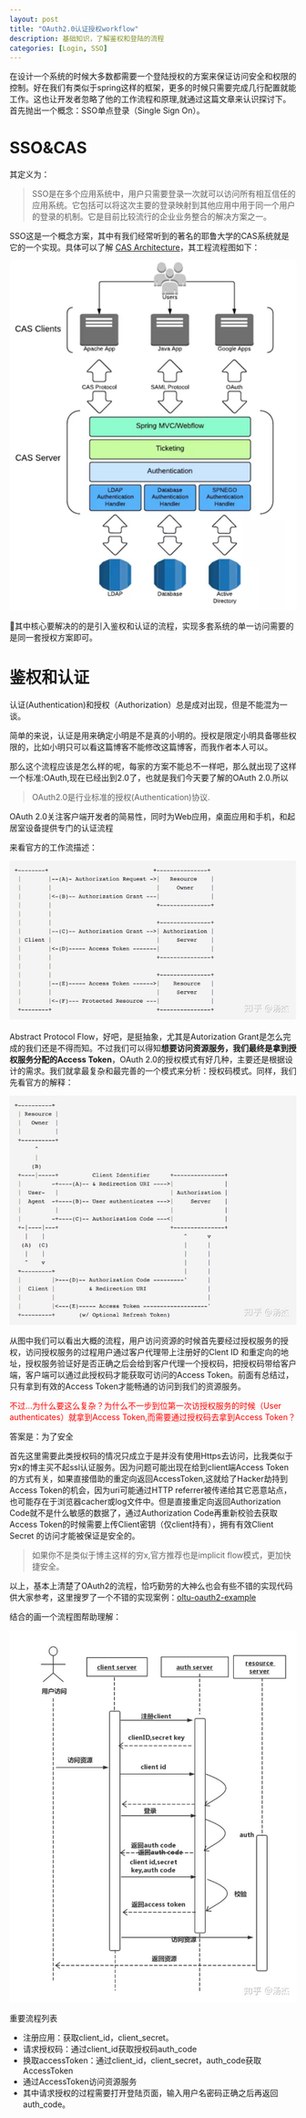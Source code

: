 ```yaml
---
layout: post
title: "OAuth2.0认证授权workflow"
description: 基础知识，了解鉴权和登陆的流程
categories: [Login, SSO]
---
```


在设计一个系统的时候大多数都需要一个登陆授权的方案来保证访问安全和权限的控制。好在我们有类似于spring这样的框架，更多的时候只需要完成几行配置就能工作。这也让开发者忽略了他的工作流程和原理,就通过这篇文章来认识探讨下。首先抛出一个概念：SSO单点登录（Single Sign On）。


<h1>SSO&CAS</h1>
其定义为：

>SSO是在多个应用系统中，用户只需要登录一次就可以访问所有相互信任的应用系统。它包括可以将这次主要的登录映射到其他应用中用于同一个用户的登录的机制。它是目前比较流行的企业业务整合的解决方案之一。

SSO这是一个概念方案，其中有我们经常听到的著名的耶鲁大学的CAS系统就是它的一个实现。具体可以了解 [CAS Architecture](https://link.zhihu.com/?target=https%3A//apereo.github.io/cas/4.2.x/planning/Architecture.html)，其工程流程图如下：

![avatar](/assets/images/cas/cas.jpeg)

其中核心要解决的的是引入鉴权和认证的流程，实现多套系统的单一访问需要的是同一套授权方案即可。

<h1>鉴权和认证</h1>

认证(Authentication)和授权（Authorization）总是成对出现，但是不能混为一谈。


简单的来说，认证是用来确定小明是不是真的小明的。授权是限定小明具备哪些权限的，比如小明只可以看这篇博客不能修改这篇博客，而我作者本人可以。

那么这个流程应该是怎么样的呢，每家的方案不能总不一样吧，那么就出现了这样一个标准:OAuth,现在已经出到2.0了，也就是我们今天要了解的OAuth 2.0.所以

> OAuth2.0是行业标准的授权(Authentication)协议.

OAuth 2.0关注客户端开发者的简易性，同时为Web应用，桌面应用和手机，和起居室设备提供专门的认证流程

来看官方的工作流描述：

![](/assets/images/cas/official_flow.jpg)

Abstract Protocol Flow，好吧，是挺抽象，尤其是Autorization Grant是怎么完成的我们还是不得而知。不过我们可以得知<b>想要访问资源服务，我们最终是拿到授权服务分配的Access Token</b>，OAuth 2.0的授权模式有好几种，主要还是根据设计的需求。我们就拿最复杂和最完善的一个模式来分析：授权码模式。同样，我们先看官方的解释：

![](/assets/images/cas/access_code.jpg)

从图中我们可以看出大概的流程，用户访问资源的时候首先要经过授权服务的授权，访问授权服务的过程用户通过客户代理带上注册好的Clent ID 和重定向的地址，授权服务验证好是否正确之后会给到客户代理一个授权码，把授权码带给客户端，客户端可以通过此授权码才能获取可访问的Access Token。前面有总结过，只有拿到有效的Access Token才能畅通的访问到我们的资源服务。

<font color='red'> 不过...为什么要这么复杂？为什么不一步到位第一次访授权服务的时候（User authenticates）就拿到Access Token,而需要通过授权码去拿到Access Token？</font>

答案是：为了安全

首先这里需要此类授权码的情况只成立于是并没有使用Https去访问，比我类似于穷x的博主买不起ssl认证服务。因为问题可能出现在给到client端Access Token的方式有关，如果直接借助的重定向返回AccessToken,这就给了Hacker劫持到Access Token的机会，因为uri可能通过HTTP referrer被传递给其它恶意站点，也可能存在于浏览器cacher或log文件中。但是直接重定向返回Authorization Code就不是什么敏感的数据了，通过Authorization Code再重新校验去获取Access Token的时候需要上传Client密钥（仅client持有），拥有有效Client Secret 的访问才能被保证是安全的。

> 如果你不是类似于博主这样的穷x,官方推荐也是implicit flow模式，更加快捷安全。


以上，基本上清楚了OAuth2的流程，恰巧勤劳的大神么也会有些不错的实现代码供大家参考，这里搜罗了一个不错的实现案例：[oltu-oauth2-example](https://link.zhihu.com/?target=https%3A//github.com/ameizi/oltu-oauth2-example)

结合的画一个流程图帮助理解：

![](/assets/images/cas/auth_uml.jpg)

重要流程列表

- 注册应用：获取client_id，client_secret。
- 请求授权码：通过client_id获取授权码auth_code
- 换取accessToken：通过client_id，client_secret，auth_code获取AccessToken
- 通过AccessToken访问资源服务
- 其中请求授权的过程需要打开登陆页面，输入用户名密码正确之后再返回auth_code。





